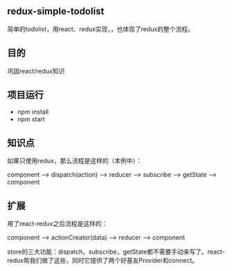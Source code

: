 ## redux-simple-todolist
简单的todolist，用react、redux实现，，也体现了redux的整个流程。


## 目的
巩固react/redux知识

## 项目运行
- npm install
- npm start


## 知识点
如果只使用redux，那么流程是这样的（本例中）：

component --> dispatch(action) --> reducer --> subscribe --> getState --> component


## 扩展
用了react-redux之后流程是这样的：  

component --> actionCreator(data) --> reducer --> component    

store的三大功能：dispatch，subscribe，getState都不需要手动来写了。react-redux帮我们做了这些，同时它提供了两个好基友Provider和connect。

